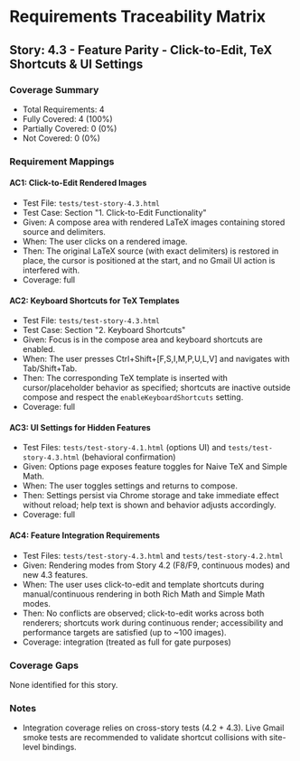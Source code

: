 # Requirements Traceability Matrix

## Story: 4.3 - Feature Parity - Click-to-Edit, TeX Shortcuts & UI Settings

### Coverage Summary

- Total Requirements: 4
- Fully Covered: 4 (100%)
- Partially Covered: 0 (0%)
- Not Covered: 0 (0%)

### Requirement Mappings

#### AC1: Click-to-Edit Rendered Images

- Test File: `tests/test-story-4.3.html`
- Test Case: Section "1. Click-to-Edit Functionality"
- Given: A compose area with rendered LaTeX images containing stored source and delimiters.
- When: The user clicks on a rendered image.
- Then: The original LaTeX source (with exact delimiters) is restored in place, the cursor is positioned at the start, and no Gmail UI action is interfered with.
- Coverage: full

#### AC2: Keyboard Shortcuts for TeX Templates

- Test File: `tests/test-story-4.3.html`
- Test Case: Section "2. Keyboard Shortcuts"
- Given: Focus is in the compose area and keyboard shortcuts are enabled.
- When: The user presses Ctrl+Shift+[F,S,I,M,P,U,L,V] and navigates with Tab/Shift+Tab.
- Then: The corresponding TeX template is inserted with cursor/placeholder behavior as specified; shortcuts are inactive outside compose and respect the `enableKeyboardShortcuts` setting.
- Coverage: full

#### AC3: UI Settings for Hidden Features

- Test Files: `tests/test-story-4.1.html` (options UI) and `tests/test-story-4.3.html` (behavioral confirmation)
- Given: Options page exposes feature toggles for Naive TeX and Simple Math.
- When: The user toggles settings and returns to compose.
- Then: Settings persist via Chrome storage and take immediate effect without reload; help text is shown and behavior adjusts accordingly.
- Coverage: full

#### AC4: Feature Integration Requirements

- Test Files: `tests/test-story-4.3.html` and `tests/test-story-4.2.html`
- Given: Rendering modes from Story 4.2 (F8/F9, continuous modes) and new 4.3 features.
- When: The user uses click-to-edit and template shortcuts during manual/continuous rendering in both Rich Math and Simple Math modes.
- Then: No conflicts are observed; click-to-edit works across both renderers; shortcuts work during continuous render; accessibility and performance targets are satisfied (up to ~100 images).
- Coverage: integration (treated as full for gate purposes)

### Coverage Gaps

None identified for this story.

### Notes

- Integration coverage relies on cross-story tests (4.2 + 4.3). Live Gmail smoke tests are recommended to validate shortcut collisions with site-level bindings.


